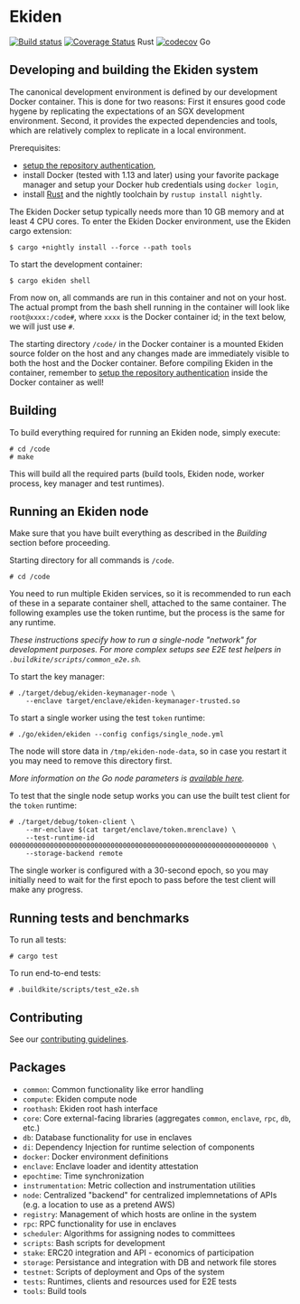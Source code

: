 # Ekiden

[![Build status](https://badge.buildkite.com/c9c541df92d421106cdf041e36fafe45677c5be63d330509d1.svg?branch=master)](https://buildkite.com/oasislabs/ekiden)
[![Coverage Status](https://coveralls.io/repos/github/oasislabs/ekiden/badge.svg?t=HsLWgi)](https://coveralls.io/github/oasislabs/ekiden) Rust
[![codecov](https://codecov.io/gh/oasislabs/ekiden/branch/master/graph/badge.svg?token=DqjRsufMqf)](https://codecov.io/gh/oasislabs/ekiden) Go

## Developing and building the Ekiden system

The canonical development environment is defined by our development Docker
container. This is done for two reasons: First it ensures good code hygene by
replicating the expectations of an SGX development environment. Second, it
provides the expected dependencies and tools, which are relatively complex to
replicate in a local environment.

Prerequisites:
* [setup the repository authentication](https://github.com/oasislabs/runtime-ethereum#configuring-repository-authentication),
* install Docker (tested with 1.13 and later) using your favorite package
  manager and setup your Docker hub credentials using `docker login`,
* install [Rust](https://www.rust-lang.org) and the nightly toolchain by
  `rustup install nightly`.

The Ekiden Docker setup typically needs more than 10 GB memory and at least 4
CPU cores. To enter the Ekiden Docker environment, use the Ekiden cargo
extension:
```
$ cargo +nightly install --force --path tools
```

To start the development container:
```
$ cargo ekiden shell
```

From now on, all commands are run in this container and not on your host.  The
actual prompt from the bash shell running in the container will look like
`root@xxxx:/code#`, where `xxxx` is the Docker container id; in the text below,
we will just use `#`.

The starting directory `/code/` in the Docker container is a mounted Ekiden
source folder on the host and any changes made are immediately visible to both
the host and the Docker container. Before compiling Ekiden in the container,
remember to [setup the repository authentication](https://github.com/oasislabs/runtime-ethereum#configuring-repository-authentication) inside the Docker container as well!

## Building

To build everything required for running an Ekiden node, simply execute:
```
# cd /code
# make
```

This will build all the required parts (build tools, Ekiden node, worker process,
key manager and test runtimes).

## Running an Ekiden node

Make sure that you have built everything as described in the *Building* section
before proceeding.

Starting directory for all commands is `/code`.
```
# cd /code
```

You need to run multiple Ekiden services, so it is recommended to run each of
these in a separate container shell, attached to the same container. The
following examples use the token runtime, but the process is the same for any
runtime.

*These instructions specify how to run a single-node "network" for development
purposes. For more complex setups see E2E test helpers in `.buildkite/scripts/common_e2e.sh`.*

To start the key manager:
```
# ./target/debug/ekiden-keymanager-node \
    --enclave target/enclave/ekiden-keymanager-trusted.so
```

To start a single worker using the test `token` runtime:
```
# ./go/ekiden/ekiden --config configs/single_node.yml
```

The node will store data in `/tmp/ekiden-node-data`, so in case you restart it
you may need to remove this directory first.

*More information on the Go node parameters is [available here](go/README.md).*

To test that the single node setup works you can use the built test client for the
`token` runtime:
```
# ./target/debug/token-client \
    --mr-enclave $(cat target/enclave/token.mrenclave) \
    --test-runtime-id 0000000000000000000000000000000000000000000000000000000000000000 \
    --storage-backend remote
```

The single worker is configured with a 30-second epoch, so you may initially
need to wait for the first epoch to pass before the test client will make any
progress.

## Running tests and benchmarks

To run all tests:
```
# cargo test
```

To run end-to-end tests:
```
# .buildkite/scripts/test_e2e.sh
```

## Contributing

See our [contributing guidelines](CONTRIBUTING.md).

## Packages
- `common`: Common functionality like error handling
- `compute`: Ekiden compute node
- `roothash`: Ekiden root hash interface
- `core`: Core external-facing libraries (aggregates `common`, `enclave`, `rpc`, `db`, etc.)
- `db`: Database functionality for use in enclaves
- `di`: Dependency Injection for runtime selection of components
- `docker`: Docker environment definitions
- `enclave`: Enclave loader and identity attestation
- `epochtime`: Time synchronization
- `instrumentation`: Metric collection and instrumentation utilities
- `node`: Centralized "backend" for centralized implemnetations of APIs (e.g. a location to use as a pretend AWS)
- `registry`: Management of which hosts are online in the system
- `rpc`: RPC functionality for use in enclaves
- `scheduler`: Algorithms for assigning nodes to committees
- `scripts`: Bash scripts for development
- `stake`: ERC20 integration and API - economics of participation
- `storage`: Persistance and integration with DB and network file stores
- `testnet`: Scripts of deployment and Ops of the system
- `tests`: Runtimes, clients and resources used for E2E tests
- `tools`: Build tools
